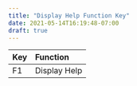 ```yaml
---
title: "Display Help Function Key"
date: 2021-05-14T16:19:48-07:00
draft: true
---
```


| Key                        | Function                                               |
|:---------------------------|:-------------------------------------------------------| 
| F1                         | Display Help                                           |
